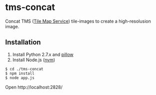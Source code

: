 tms-concat
===============
Concat TMS ([Tile Map Service](https://en.wikipedia.org/wiki/Tile_Map_Service)) tile-images to create a high-resolusion image.


Installation
-------------
1. Install Python 2.7.x and [pillow](http://pillow.readthedocs.org/en/latest/installation.html)
2. Install Node.js ([nvm](https://github.com/creationix/nvm))

~~~
$ cd ./tms-concat
$ npm install
$ node app.js
~~~

Open http://localhost:2828/

